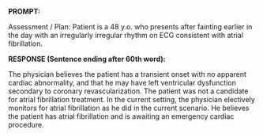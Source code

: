 **PROMPT:**

Assessment / Plan: Patient is a 48 y.o. who presents after fainting earlier in the day with an irregularly irregular rhythm on ECG consistent with atrial fibrillation. 

**RESPONSE (Sentence ending after 60th word):**

The physician believes the patient has a transient onset with no apparent cardiac abnormality, and that he may have left ventricular dysfunction secondary to coronary revascularization. The patient was not a candidate for atrial fibrillation treatment. In the current setting, the physician electively monitors for atrial fibrillation as he did in the current scenario. He believes the patient has atrial fibrillation and is awaiting an emergency cardiac procedure. 
